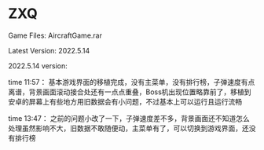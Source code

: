 # ZXQ
Game Files: AircraftGame.rar

Latest Version: 2022.5.14

2022.5.14 version: 

time 11:57： 
基本游戏界面的移植完成，没有主菜单，没有排行榜，子弹速度有点离谱，背景画面滚动接合处还有一点点重叠，Boss机出现位置略靠前了，移植到安卓的屏幕上有些地方用旧数据会有小问题，不过基本上可以运行且运行流畅

time 13:47：
之前的问题小改了一下，子弹速度差不多，背景画面还不知道怎么处理虽然影响不大，旧数据不敢随便动，主菜单有了，可以切换到游戏界面，还没有排行榜
